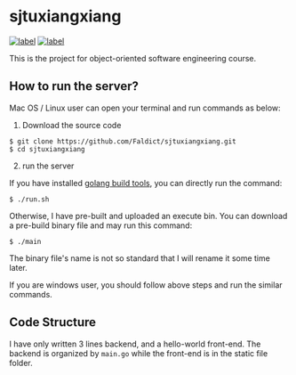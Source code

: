 # sjtuxiangxiang
[![label](https://img.shields.io/badge/SJTU-SEIEE-blue.svg)]()
[![label](https://img.shields.io/badge/SJTU-IEEE-brightgreen.svg)]()

This is the project for object-oriented software engineering course.

## How to run the server?

Mac OS / Linux user can open your terminal and run commands as below:

1. Download the source code

```
$ git clone https://github.com/Faldict/sjtuxiangxiang.git
$ cd sjtuxiangxiang
```

2. run the server

If you have installed [golang build tools](http://golangtc.com/download), you can directly run the command:

```
$ ./run.sh
```

Otherwise, I have pre-built and uploaded an execute bin. You can download a pre-build
binary file and may run this command:

```
$ ./main
```

The binary file's name is not so standard that I will rename it some time later.

If you are windows user, you should follow above steps and run the similar commands.

## Code Structure

I have only written 3 lines backend, and a hello-world front-end. The backend is
organized by `main.go` while the front-end
is in the static file folder.
